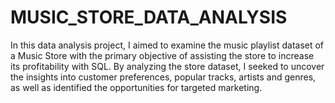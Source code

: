 # MUSIC_STORE_DATA_ANALYSIS
In this data analysis project, I aimed to examine the music playlist dataset of a Music Store with the primary objective of assisting the store to increase its profitability with SQL. By analyzing the store dataset, I seeked to uncover the insights into customer preferences, popular tracks, artists and genres, as well as identified the opportunities for targeted marketing.
